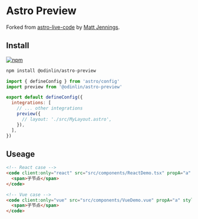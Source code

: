 # Astro Preview

Forked from [astro-live-code](https://github.com/mattjennings/astro-live-code) by [Matt Jennings](https://github.com/mattjennings).

## Install

[![npm](https://img.shields.io/npm/v/@odinlin/astro-preview?color=blue&label=npm)](https://www.npmjs.com/package/@odinlin/astro-preview)

```bash
npm install @odinlin/astro-preview
```

```js {2,7} title="astro.config.mjs"
import { defineConfig } from 'astro/config'
import preview from '@odinlin/astro-preview'

export default defineConfig({
  integrations: [
    // ... other integrations
    preview({
      // layout: './src/MyLayout.astro',
    }),
  ],
})
```

## Useage

```html
<!-- React case -->
<code client:only="react" src="src/components/ReactDemo.tsx" propA="a" style={{ width:'80%' }}>
  <span>子节点</span>
</code>

<!-- Vue case -->
<code client:only="vue" src="src/components/VueDemo.vue" propA="a" style="width: 80%">
  <span>子节点</span>
</code>
```
